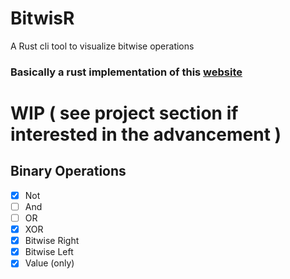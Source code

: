 # BitwisR
A Rust cli tool to visualize bitwise operations

### Basically a rust implementation of this [website](http://bitwisecmd.com/)

# WIP ( see project section if interested in the advancement )

## Binary Operations

- [x] Not
- [ ] And
- [ ] OR
- [x] XOR
- [x] Bitwise Right
- [x] Bitwise Left
- [x] Value (only)
